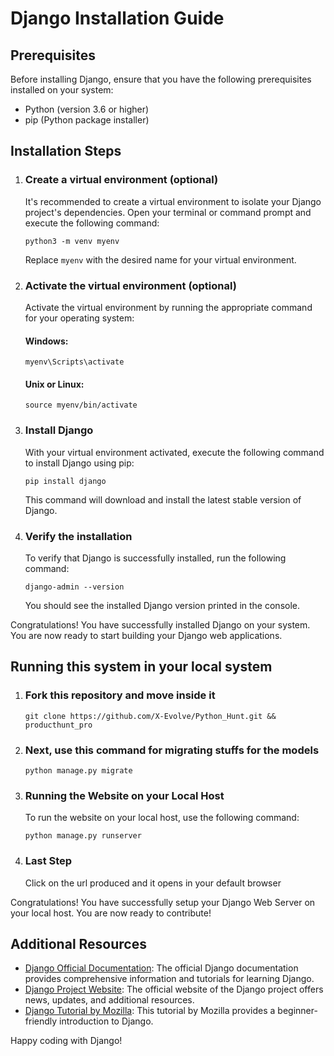
</head>
<body>
  <h1>Django Installation Guide</h1>

  <h2>Prerequisites</h2>

  <p>Before installing Django, ensure that you have the following prerequisites installed on your system:</p>

  <ul>
    <li>Python (version 3.6 or higher)</li>
    <li>pip (Python package installer)</li>
  </ul>

  <h2>Installation Steps</h2>

  <ol>
    <li>
      <h3>Create a virtual environment (optional)</h3>
      <p>It's recommended to create a virtual environment to isolate your Django project's dependencies. Open your terminal or command prompt and execute the following command:</p>
      <pre><code>python3 -m venv myenv</code></pre>
      <p>Replace <code>myenv</code> with the desired name for your virtual environment.</p>
    </li>
    <li>
      <h3>Activate the virtual environment (optional)</h3>
      <p>Activate the virtual environment by running the appropriate command for your operating system:</p>
      <h4>Windows:</h4>
      <pre><code>myenv\Scripts\activate</code></pre>
      <h4>Unix or Linux:</h4>
      <pre><code>source myenv/bin/activate</code></pre>
    </li>
    <li>
      <h3>Install Django</h3>
      <p>With your virtual environment activated, execute the following command to install Django using pip:</p>
      <pre><code>pip install django</code></pre>
      <p>This command will download and install the latest stable version of Django.</p>
    </li>
    <li>
      <h3>Verify the installation</h3>
      <p>To verify that Django is successfully installed, run the following command:</p>
      <pre><code>django-admin --version</code></pre>
      <p>You should see the installed Django version printed in the console.</p>
    </li>
  </ol>

  <p>Congratulations! You have successfully installed Django on your system. You are now ready to start building your Django web applications.</p>
  
  <h2>Running this system in your local system</h2>
  
  <ol>
    <li>
      <h3>Fork this repository and move inside it</h3>
      <pre><code>git clone https://github.com/X-Evolve/Python_Hunt.git && producthunt_pro</code></pre>
    </li>
    <li>
      <h3>Next, use this command for migrating stuffs for the models</h3>
      <pre><code>python manage.py migrate</code></pre>
    </li>
    <li>
      <h3>Running the Website on your Local Host</h3>
      <p>To run the website on your local host, use the following command:</p>
      <pre><code>python manage.py runserver</code></pre>
    </li>
    <li>
      <h3>Last Step</h3>
      <p>Click on the url produced and it opens in your default browser</p>
    </li>
  </ol>
  
  <p>Congratulations! You have successfully setup your Django Web Server on your local host. You are now ready to contribute!</p>

  <h2>Additional Resources</h2>

  <ul>
    <li>
      <a href="https://docs.djangoproject.com/">Django Official Documentation</a>: The official Django documentation provides comprehensive information and tutorials for learning Django.
    </li>
    <li>
      <a href="https://www.djangoproject.com/">Django Project Website</a>: The official website of the Django project offers news, updates, and additional resources.
    </li>
    <li>
      <a href="https://developer.mozilla.org/en-US/docs/Learn/Server-side/Django">Django Tutorial by Mozilla</a>: This tutorial by Mozilla provides a beginner-friendly introduction to Django.
    </li>
  </ul>

  <p>Happy coding with Django!</p>
</body>
</html>
